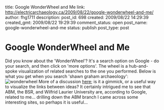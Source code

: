 title: Google WonderWheel and Me
link: http://electricarchaeology.ca/2009/08/22/google-wonderwheel-and-me/
author: fhg1711
description: 
post_id: 698
created: 2009/08/22 14:29:39
created_gmt: 2009/08/22 19:29:39
comment_status: open
post_name: google-wonderwheel-and-me
status: publish
post_type: post

# Google WonderWheel and Me

Did you know about the 'WonderWheel'? It's a search option on Google - do your search, and then click on 'more options'. The wheel is a hub-and-spoke visualization of related searches to the one you performed. Below is what you get when you search 'shawn graham archaeology': ![wonderwheel](http://electricarchaeologist.files.wordpress.com/2009/08/wonderwheel1.jpg) More of a discussion [here](http://christytucker.wordpress.com/2009/08/11/google-wonder-wheel-other-search-options/); is it a gimmick, or a useful way to visualize the links between ideas? It certainly intrigued me to see that ABM, the BSR, and Wilfrid Laurier University are, according to Google, related to me... drilling down the ABM branch I came across some interesting sites, so perhaps it is useful...